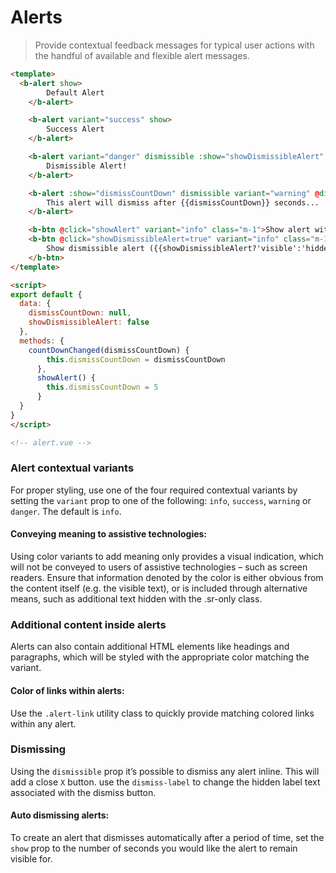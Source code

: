 # Alerts

> Provide contextual feedback messages for typical user actions with the handful of available and flexible alert messages.

```html
<template>
  <b-alert show>
        Default Alert
    </b-alert>

    <b-alert variant="success" show>
        Success Alert
    </b-alert>

    <b-alert variant="danger" dismissible :show="showDismissibleAlert" @dismissed="showDismissibleAlert=false">
        Dismissible Alert!
    </b-alert>

    <b-alert :show="dismissCountDown" dismissible variant="warning" @dismiss-count-down="countDownChanged">
        This alert will dismiss after {{dismissCountDown}} seconds...
    </b-alert>

    <b-btn @click="showAlert" variant="info" class="m-1">Show alert with count-down timer</b-btn>
    <b-btn @click="showDismissibleAlert=true" variant="info" class="m-1">
        Show dismissible alert ({{showDismissibleAlert?'visible':'hidden'}})
    </b-btn>
</template>

<script>
export default {
  data: {
    dismissCountDown: null,
    showDismissibleAlert: false
  },
  methods: {
    countDownChanged(dismissCountDown) {
        this.dismissCountDown = dismissCountDown
      },
      showAlert() {
        this.dismissCountDown = 5
      }
  }
}
</script>

<!-- alert.vue -->
```

### Alert contextual variants
For proper styling, use one of the four required contextual variants by setting the
`variant` prop to one of the following: `info`, `success`, `warning` or `danger`.
The default is `info`.

#### Conveying meaning to assistive technologies:
Using color variants to add meaning only provides a visual indication, which will not
be conveyed to users of assistive technologies – such as screen readers. Ensure that
information denoted by the color is either obvious from the content itself (e.g. the
visible text), or is included through alternative means, such as additional text hidden
with the .sr-only class.

### Additional content inside alerts
Alerts can also contain additional HTML elements like headings and paragraphs,
which will be styled with the appropriate color matching the variant.

#### Color of links within alerts:
Use the `.alert-link` utility class to quickly provide matching colored links
within any alert.

### Dismissing
Using the `dismissible` prop it’s possible to dismiss any alert inline. This will add 
a close `X` button.  use the `dismiss-label` to change the hidden label text associated
with the dismiss button.

#### Auto dismissing alerts:
To create an alert that dismisses automatically after a period of time, set 
the `show` prop to the number of seconds you would like the alert to remain visible for.
